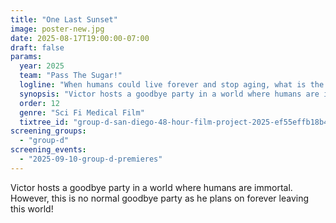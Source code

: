 ```yaml
---
title: "One Last Sunset"
image: poster-new.jpg
date: 2025-08-17T19:00:00-07:00
draft: false
params:
  year: 2025
  team: "Pass The Sugar!"
  logline: "When humans could live forever and stop aging, what is the morality of ending ones life?"
  synopsis: "Victor hosts a goodbye party in a world where humans are immortal. However, this is no normal goodbye party as he plans on forever leaving this world!"
  order: 12
  genre: "Sci Fi Medical Film"
  tixtree_id: "group-d-san-diego-48-hour-film-project-2025-ef55effb18b4"
screening_groups:
  - "group-d"
screening_events:
  - "2025-09-10-group-d-premieres"
---
```


Victor hosts a goodbye party in a world where humans are immortal. However, this is no normal goodbye party as he plans on forever leaving this world!
